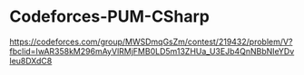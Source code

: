 # Codeforces-PUM-CSharp

https://codeforces.com/group/MWSDmqGsZm/contest/219432/problem/V?fbclid=IwAR358kM296mAyVlRMjFMB0LD5m13ZHUa_U3EJb4QnNBbNIeYDvleu8DXdC8
